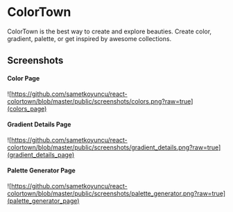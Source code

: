 # ColorTown

ColorTown is the best way to create and explore beauties. Create color, gradient, palette, or get inspired by awesome collections.

## Screenshots

#### Color Page

![https://github.com/sametkoyuncu/react-colortown/blob/master/public/screenshots/colors.png?raw=true](colors_page)

#### Gradient Details Page

![https://github.com/sametkoyuncu/react-colortown/blob/master/public/screenshots/gradient_details.png?raw=true](gradient_details_page)

#### Palette Generator Page

![https://github.com/sametkoyuncu/react-colortown/blob/master/public/screenshots/palette_generator.png?raw=true](palette_generator_page)
